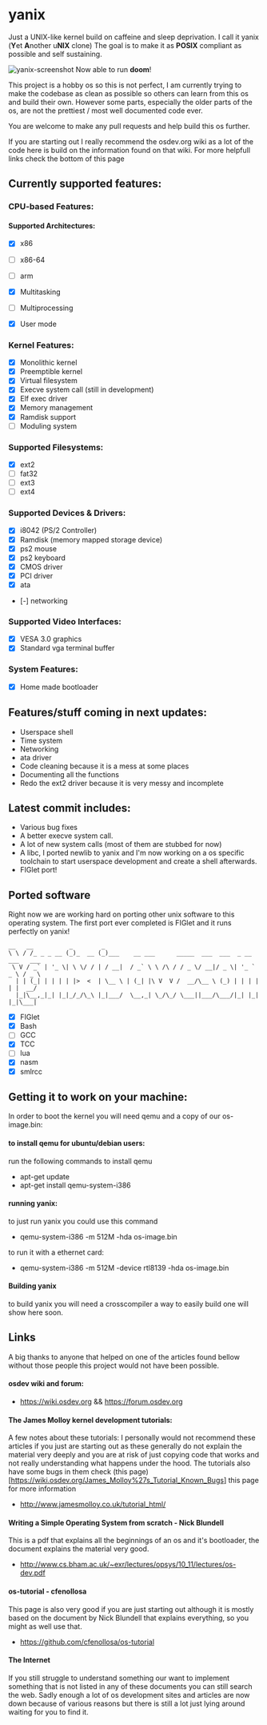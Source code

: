 # yanix
Just a UNIX-like kernel build on caffeine and 
sleep deprivation. I call it yanix (**Y**et **A**nother u**NIX** clone) The goal is to make it as **POSIX**
compliant as possible and self sustaining.

![yanix-screenshot](yanix-screenshot.png)
Now able to run **doom**!

This project is a hobby os so this is not perfect,
I am currently trying to make the codebase as clean as possible
so others can learn from this os and build their own.
However some parts, especially the older parts of the os,
are not the prettiest / most well documented code ever.

You are welcome to make any pull requests and help build this os
further.

If you are starting out I really recommend the osdev.org wiki 
as a lot of the code here is build on the information found
on that wiki. For more helpfull links check the bottom of this page


## Currently supported features:
### CPU-based Features:
#### Supported Architectures:
- [x] x86
- [ ] x86-64
- [ ] arm

- [x] Multitasking
- [ ] Multiprocessing
- [x] User mode

### Kernel Features:
- [x] Monolithic kernel
- [x] Preemptible kernel
- [x] Virtual filesystem
- [x] Execve system call (still in development)
- [x] Elf exec driver
- [x] Memory management
- [x] Ramdisk support
- [ ] Moduling system

### Supported Filesystems:
- [x] ext2
- [ ] fat32
- [ ] ext3
- [ ] ext4

### Supported Devices & Drivers:
- [x] i8042         (PS/2 Controller)
- [x] Ramdisk       (memory mapped storage device)
- [x] ps2 mouse 
- [x] ps2 keyboard
- [x] CMOS driver
- [x] PCI driver
- [x] ata
- [-] networking

### Supported Video Interfaces:
- [x] VESA 3.0 graphics
- [x] Standard vga terminal buffer

### System Features:
- [x] Home made bootloader
 
## Features/stuff coming in next updates:
- Userspace shell
- Time system
- Networking
- ata driver
- Code cleaning because it is a mess at some places
- Documenting all the functions 
- Redo the ext2 driver because it is very messy and incomplete

## Latest commit includes:
- Various bug fixes
- A better execve system call.
- A lot of new system calls (most of them are stubbed for now)
- A libc, I ported newlib to yanix and I'm now working on a os specific toolchain to start userspace development and create a shell afterwards.
- FIGlet port!

## Ported software
Right now we are working hard on porting other unix software to this operating system.
The first port ever completed is FIGlet and it runs perfectly on yanix!

	__   __          _        _                                                   
	\ \ / /_ _ _ __ (_)_  __ (_)___    __ ___      _____  ___  ___  _ __ ___   ___ 
	 \ V / _` | '_ \| \ \/ / | / __|  / _` \ \ /\ / / _ \/ __|/ _ \| '_ ` _ \ / _ \
	  | | (_| | | | | |>  <  | \__ \ | (_| |\ V  V /  __/\__ \ (_) | | | | | |  __/
	  |_|\__,_|_| |_|_/_/\_\ |_|___/  \__,_| \_/\_/ \___||___/\___/|_| |_| |_|\___|

- [x] FIGlet
- [x] Bash
- [ ] GCC
- [x] TCC
- [ ] lua
- [x] nasm
- [x] smlrcc

## Getting it to work on your machine:

In order to boot the kernel you will need qemu and a copy of our os-image.bin:

#### to install qemu for ubuntu/debian users:

run the following commands to install qemu
- apt-get update
- apt-get install qemu-system-i386

#### running yanix:

to just run yanix you could use this command
- qemu-system-i386 -m 512M -hda os-image.bin

to run it with a ethernet card:
- qemu-system-i386 -m 512M -device rtl8139 -hda os-image.bin

#### Building yanix
to build yanix you will need a crosscompiler
a way to easily build one will show here soon.


## Links

A big thanks to anyone that helped on one of the articles found bellow
without those people this project would not have been possible.

#### osdev wiki and forum:
- https://wiki.osdev.org  && https://forum.osdev.org

#### The James Molloy kernel development tutorials:

A few notes about these tutorials:
I personally would not recommend these articles if you just are starting out 
as these generally do not explain the material very deeply and you are at risk
of just copying code that works and not really understanding what happens under 
the hood. The tutorials also have some bugs in them check (this page)[https://wiki.osdev.org/James_Molloy%27s_Tutorial_Known_Bugs]
this page for more information

- http://www.jamesmolloy.co.uk/tutorial_html/

#### Writing a Simple Operating System from scratch - Nick Blundell

This is a pdf that explains all the beginnings of an os and it's
bootloader, the document explains the material very good.

- http://www.cs.bham.ac.uk/~exr/lectures/opsys/10_11/lectures/os-dev.pdf

#### os-tutorial - cfenollosa

This page is also very good if you are just starting out although it is mostly
based on the document by Nick Blundell that explains everything, so you might as
well use that. 

- https://github.com/cfenollosa/os-tutorial

#### The Internet

If you still struggle to understand something our want to implement something that
is not listed in any of these documents you can still search the web. Sadly enough
a lot of os development sites and articles are now down because of various reasons
but there is still a lot just lying around waiting for you to find it.
